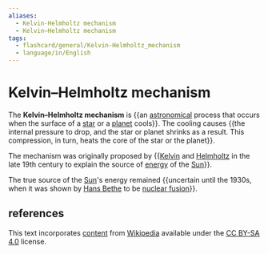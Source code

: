 ```yaml
---
aliases:
  - Kelvin-Helmholtz mechanism
  - Kelvin–Helmholtz mechanism
tags:
  - flashcard/general/Kelvin-Helmholtz_mechanism
  - language/in/English
---
```


# Kelvin–Helmholtz mechanism

The __Kelvin–Helmholtz mechanism__ is {{an [astronomical](astronomy.md) process that occurs when the surface of a [star](star.md) or a [planet](planet.md) cools}}. The cooling causes {{the internal pressure to drop, and the star or planet shrinks as a result. This compression, in turn, heats the core of the star or the planet}}. <!--SR:!2024-07-25,4,270!2024-07-25,4,270-->

The mechanism was originally proposed by {{[Kelvin](Lord%20Kelvin.md) and [Helmholtz](Hermann%20von%20Helmholtz.md) in the late 19th century to explain the source of [energy](energy.md) of the [Sun](Sun.md)}}. <!--SR:!2024-07-25,4,270-->

The true source of the [Sun](Sun.md)'s energy remained {{uncertain until the 1930s, when it was shown by [Hans Bethe](Hans%20Bethe.md) to be [nuclear fusion](nuclear%20fusion.md)}}. <!--SR:!2024-07-25,4,270-->

## references

This text incorporates [content](https://en.wikipedia.org/wiki/Kelvin–Helmholtz_mechanism) from [Wikipedia](Wikipedia.md) available under the [CC BY-SA 4.0](https://creativecommons.org/licenses/by-sa/4.0/) license.
